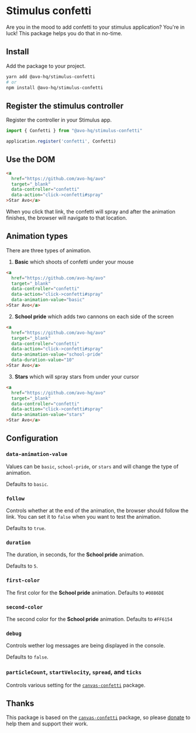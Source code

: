 # Stimulus confetti

Are you in the mood to add confetti to your stimulus application? You're in luck! This package helps you do that in no-time.

## Install

Add the package to your project.

```bash
yarn add @avo-hq/stimulus-confetti
# or
npm install @avo-hq/stimulus-confetti
```

## Register the stimulus controller

Register the controller in your Stimulus app.

```javascript
import { Confetti } from "@avo-hq/stimulus-confetti"

application.register('confetti', Confetti)
```

## Use the DOM

```html
<a
  href="https://github.com/avo-hq/avo"
  target="_blank"
  data-controller="confetti"
  data-action="click->confetti#spray"
>Star Avo</a>
```

When you click that link, the confetti will spray and after the animation finishes, the browser will navigate to that location.

## Animation types

There are three types of animation.

1. **Basic** which shoots of confetti under your mouse

```html
<a
  href="https://github.com/avo-hq/avo"
  target="_blank"
  data-controller="confetti"
  data-action="click->confetti#spray"
  data-animation-value="basic"
>Star Avo</a>
```

2. **School pride** which adds two cannons on each side of the screen

```html
<a
  href="https://github.com/avo-hq/avo"
  target="_blank"
  data-controller="confetti"
  data-action="click->confetti#spray"
  data-animation-value="school-pride"
  data-duration-value="10"
>Star Avo</a>
```

3. **Stars** which will spray stars from under your cursor

```html
<a
  href="https://github.com/avo-hq/avo"
  target="_blank"
  data-controller="confetti"
  data-action="click->confetti#spray"
  data-animation-value="stars"
>Star Avo</a>
```

## Configuration

### `data-animation-value`

Values can be `basic`, `school-pride`, or `stars` and will change the type of animation.

Defaults to `basic`.

### `follow`

Controls whether at the end of the animation, the browser should follow the link. You can set it to `false` when you want to test the animation.

Defaults to `true`.

### `duration`

The duration, in seconds, for the **School pride** animation.

Defaults to `5`.

### `first-color`

The first color for the **School pride** animation.
Defaults to `#0886DE`

### `second-color`

The second color for the **School pride** animation.
Defaults to `#FF6154`

### `debug`

Controls wether log messages are being displayed in the console.

Defaults to `false`.

### `particleCount`, `startVelocity`, `spread`, and `ticks`

Controls various setting for the [`canvas-confetti`](https://github.com/catdad/canvas-confetti) package.

## Thanks

This package is based on the [`canvas-confetti`](https://github.com/catdad/canvas-confetti) package, so please [donate](https://github.com/sponsors/catdad) to help them and support their work.
